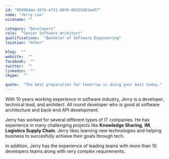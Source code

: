 ```yaml
---
id: "950984da-26fb-e711-80f6-00155d01ee57"
name: "Jerry Luo"
nickname: ""

category: "Developers"
role:  "Senior Software Architect"
qualifications:  "Bachelor of Software Engineering"
location: "Other"

blog:  ""
website:  ""
facebook:  ""
twitter:  ""
linkedin:  ""
skype:  ""

quote:  "The best preparation for tomorrow is doing your best today."
---
```


With 10 years working experience in software industry, Jerry is a developer, technical lead, and architect. All round developer who is good at software architecture and back-end API development.  

Jerry has worked for several different types of IT companies. He has experience in many challenging projects like **Knowledge Sharing**, **IM**, **Logistics Supply Chain**. Jerry likes learning new technologies and helping business to succesfully achieve their goals through tech.  

In addition, Jerry has the experience of leading teams with more than 10 developers teams along with very complex requirements.  
